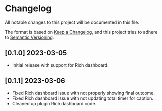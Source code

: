 # Changelog

All notable changes to this project will be documented in this file.

The format is based on [Keep a Changelog](https://keepachangelog.com/en/1.0.0/),
and this project tries to adhere to [Semantic Versioning](https://semver.org/spec/v2.0.0.html).

## [0.1.0] 2023-03-05
- Initial release with support for Rich dashboard.

## [0.1.1] 2023-03-06
- Fixed Rich dashboard issue with not properly showing final outcome.
- Fixed Rich dashboard issue with not updating total timer for caption.
- Cleaned up plugin Rich dashboard code.
